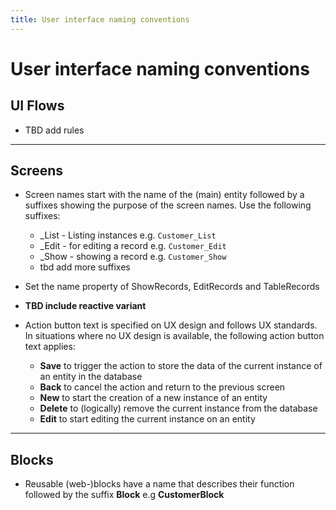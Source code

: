 ```yaml
---
title: User interface naming conventions
---
```


# User interface naming conventions

## UI Flows

* TBD add rules

---

## Screens

* Screen names start with the name of the (main) entity followed by a suffixes showing the purpose of the screen names. Use the following suffixes:
    * _List - Listing instances e.g. `Customer_List`
    * _Edit - for editing a record e.g. `Customer_Edit`
    * _Show - showing a record e.g. `Customer_Show`
    * tbd add more suffixes

* Set the name property of ShowRecords, EditRecords and TableRecords 
* **TBD include reactive variant**
* Action button text is specified on UX design and follows UX standards. In situations where no UX design is available, the following action button text applies:
    * **Save** to trigger the action to store the data of the current instance of an entity in the database
    * **Back** to cancel the action and return to the previous screen
    * **New** to start the creation of a new instance of an entity
    * **Delete** to (logically) remove the current instance from the database
    * **Edit** to start editing the current instance on an entity

---

## Blocks

* Reusable (web-)blocks have a name that describes their function followed by the suffix **Block** e.g **CustomerBlock**

